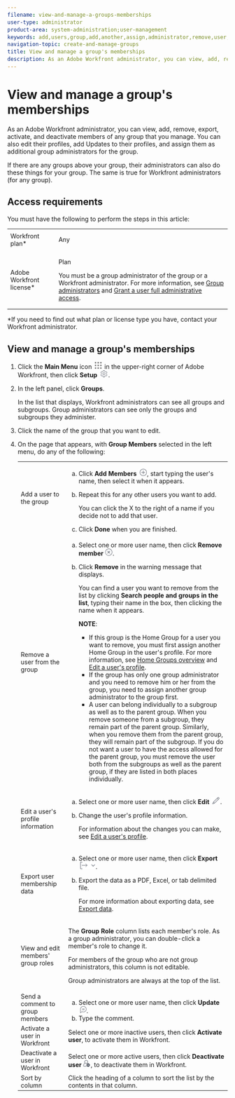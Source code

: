 ```yaml
---
filename: view-and-manage-a-groups-memberships
user-type: administrator
product-area: system-administration;user-management
keywords: add,users,group,add,another,assign,administrator,remove,user,view,roles,members,export,membership,data
navigation-topic: create-and-manage-groups
title: View and manage a group's memberships
description: As an Adobe Workfront administrator, you can view, add, remove, export, activate, and deactivate members of any group that you manage. You can also edit their profiles, add Updates to their profiles, and assign them as additional group administrators for the group.
---
```


# View and manage a group's memberships

As an Adobe Workfront administrator, you can view, add, remove, export, activate, and deactivate members of any group that you manage. You can also edit their profiles, add Updates to their profiles, and assign them as additional group administrators for the group.

If there are any groups above your group, their administrators can also do these things for your group. The same is true for Workfront administrators (for any group).

## Access requirements

You must have the following to perform the steps in this article:

<table style="table-layout:auto"> 
 <col> 
 <col> 
 <tbody> 
  <tr> 
   <td role="rowheader">Workfront plan*</td> 
   <td> <p>Any</p> </td> 
  </tr> 
  <tr> 
   <td role="rowheader">Adobe Workfront license*</td> 
   <td> <p>Plan </p> <p>You must be a group administrator of the group or a Workfront administrator. For more information, see <a href="../../../administration-and-setup/manage-groups/group-roles/group-administrators.md" class="MCXref xref">Group administrators</a> and <a href="../../../administration-and-setup/add-users/configure-and-grant-access/grant-a-user-full-administrative-access.md" class="MCXref xref">Grant a user full administrative access</a>.</p> </td> 
  </tr> 
 </tbody> 
</table>

&#42;If you need to find out what plan or license type you have, contact your Workfront administrator.

## View and manage a group's memberships

1. Click the **Main Menu** icon ![](assets/main-menu-icon.png) in the upper-right corner of Adobe Workfront, then click **Setup** ![](assets/gear-icon-settings.png).

1. In the left panel, click **Groups**.

   In the list that displays, Workfront administrators can see all groups and subgroups. Group administrators can see only the groups and subgroups they administer.

1. Click the name of the group that you want to edit.
1. On the page that appears, with **Group Members** selected in the left menu, do any of the following:

   <table style="table-layout:auto"> 
    <col> 
    <col> 
    <tbody> 
     <tr> 
      <td role="rowheader">Add a user to the group</td> 
      <td> 
       <ol style="list-style-type: lower-alpha;"> 
        <li value="1">Click <strong>Add Members</strong> <img src="assets/add-icon-plus-in-circle.png">, start typing the user's name, then select it when it appears.</li> 
        <li value="2"> <p>Repeat this for any other users you want to add.</p> <p>You can click the X to the right of a name if you decide not to add that user.</p> </li> 
        <li value="3">Click <strong>Done</strong> when you are finished.</li> 
       </ol> </td> 
     </tr> 
     <tr> 
      <td role="rowheader">Remove a user from the group</td> 
      <td> 
       <ol style="list-style-type: lower-alpha;"> 
        <li value="1">Select one or more user name, then click <strong>Remove member</strong><img src="assets/remove-icon---x-in-circle.png">.</li> 
        <li value="2"> <p>Click <strong>Remove</strong> in the warning message that displays.</p> <p>You can find a user you want to remove from the list by clicking <strong>Search people and groups in the list</strong>, typing their name in the box, then clicking the name when it appears.</p> <p><b>NOTE</b>:  
          <ul> 
           <li>If this group is the Home Group for a user you want to remove, you must first assign another Home Group in the user's profile. For more information, see <a href="../../../administration-and-setup/manage-groups/groups-overview/home-groups.md" class="MCXref xref">Home Groups overview</a> and <a href="../../../administration-and-setup/add-users/create-and-manage-users/edit-a-users-profile.md" class="MCXref xref">Edit a user's profile</a>.</li> 
           <li>If the group has only one group administrator and you need to remove him or her from the group, you need to assign another group administrator to the group first.</li> 
           <li>A user can belong individually to a subgroup as well as to the parent group. When you remove someone from a subgroup, they remain part of the parent group. Similarly, when you remove them from the parent group, they will remain part of the subgroup. If you do not want a user to have the access allowed for the parent group, you must remove the user both from the subgroups as well as the parent group, if they are listed in both places individually.</li> 
          </ul> </p> </li> 
       </ol> </td> 
     </tr> 
     <tr> 
      <td role="rowheader">Edit a user's profile information</td> 
      <td> 
       <ol style="list-style-type: lower-alpha;"> 
        <li value="1">Select one or more user name, then click <strong>Edit</strong> <img src="assets/edit-icon.png">.</li> 
        <li value="2"> <p>Change the user's profile information.</p> <p>For information about the changes you can make, see <a href="../../../administration-and-setup/add-users/create-and-manage-users/edit-a-users-profile.md" class="MCXref xref">Edit a user's profile</a>.</p> </li> 
       </ol> </td> 
     </tr> 
     <tr> 
      <td role="rowheader">Export user membership data</td> 
      <td> 
       <ol style="list-style-type: lower-alpha;"> 
        <li value="1">Select one or more user name, then click <strong>Export</strong> <img src="assets/export.png">.</li> 
        <li value="2"> <p>Export the data as a PDF, Excel, or tab delimited file.</p> <p>For more information about exporting data, see <a href="../../../reports-and-dashboards/reports/creating-and-managing-reports/export-data.md" class="MCXref xref">Export data</a>.</p> </li> 
       </ol> </td> 
     </tr> 
     <tr> 
      <td role="rowheader">View and edit members' group roles</td> 
      <td> <p>The <strong>Group Role</strong> column lists each member's role. As a group administrator, you can double-click a member's role to change it.</p> <p>For members of the group who are not group administrators, this column is not editable.</p> <p>Group administrators are always at the top of the list.</p> </td> 
     </tr> 
     <tr> 
      <td role="rowheader">Send a comment to group members</td> 
      <td> 
       <ol style="list-style-type: lower-alpha;"> 
        <li value="1">Select one or more user name, then click <strong>Update</strong> <img src="assets/comment-icon.png">.</li> 
        <li value="2">Type the comment.</li> 
       </ol> </td> 
     </tr> 
     <tr> 
      <td role="rowheader">Activate a user in Workfront</td> 
      <td>Select one or more inactive users, then click <strong>Activate user</strong>, to activate them in Workfront. <!--
        <span style="color: #ff1493;" data-mc-conditions="QuicksilverOrClassic.Draft mode">[I don't see this yet in Storm or mocks]</span>
       --></td> 
     </tr> 
     <tr> 
      <td role="rowheader">Deactivate a user in Workfront</td> 
      <td>Select one or more active users, then click <strong>Deactivate user</strong><img src="assets/deactivate-user.png">, to deactivate them in Workfront.</td> 
     </tr> 
     <tr> 
      <td role="rowheader">Sort by column</td> 
      <td>Click the heading of a column to sort the list by the contents in that column.</td> 
     </tr> 
    </tbody> 
   </table>

